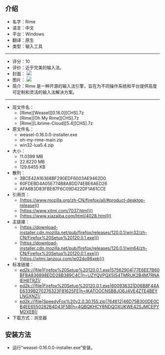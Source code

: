 ## 介绍

* 名字：Rime
* 语言：中文
* 平台：Windows
* 翻译：原生
* 类型：输入工具
---
* 评分：10
* 评价：近乎完美的输入法。
* 封面：
![](https://alist.linmoumoulinny.top/p/Webdav/VPS/Storages/Articles/Blog/%E8%BD%AF%E4%BB%B6/Rime/-1651229149.1.avif)
* 图片：
![](https://alist.linmoumoulinny.top/p/Webdav/VPS/Storages/Articles/Blog/%E8%BD%AF%E4%BB%B6/Rime/PixPin_2025-04-24_02-37-36.avif)
* 简介：Rime 是一种开源的输入法引擎，旨在为不同操作系统和平台提供高度可定制和灵活的输入法解决方案。
---
* 现文件名：
	* \[Rime]\[Weasel]\[0.16.0]\[CHS].7z
	* \[Rime]\[Oh My Rime]\[CHS].7z
	* \[Rime]\[Librime-Cloud]\[5.4]\[CHS].7z
* 原文件名：
	* weasel-0.16.0.0-installer.exe
	* oh-my-rime-main.zip
	* win32-lua5.4.zip
* 大小：
	* 11.0399 MB
	* 22.8220 MB
	* 129.6455 KB
* 散列：
	* 3BCE42A16368BF290EDF6003AE9462D0
	* 60FDEBD4A05E774B8A8DD74EBE6AED26
	* AFA6B3D83FBE87F6C09D422DF1A61CCE
* 引用页：
	* [https://www.mozilla.org/zh-CN/firefox/all/#product-desktop-release]()
	* [https://www.xitmi.com/7037.html]()
	* [https://www.xiazaiba.com/html/4028.html]()
* 主链接：
	* [https://download-installer.cdn.mozilla.net/pub/firefox/releases/120.0.1/win32/zh-CN/Firefox%20Setup%20120.0.1.exe]()
	* [https://download-installer.cdn.mozilla.net/pub/firefox/releases/120.0.1/win64/zh-CN/Firefox%20Setup%20120.0.1.exe]()
	* [https://xitmi.lanzoui.com/ie02do96xeb]()
* 标准链接：
	* [ed2k://|file|Firefox%20Setup%20120.0.1.exe|57562904|77E6EE7B60BFBA836898EDD28B389C4C|h=UZYQVPQX5IS4TMRUK2B4M7RNAIEH6TRZ|/]()
	* [ed2k://|file|Firefox%20Setup%20120.0.1.exe|60093632|D06B8F44AE6339B270276323F81625FE|h=IKATOOCNSBBJO6J4VE4ZTE4BEYLNGXNZ|/]()
	* [ed2k://|file|SpeedyFox%20v2.0.30.155.zip|764612|46D75B300DE0CB4EE6550282B4D43F5B|h=4QBQKHCY6NDQOXUKWE42SJMCEPYM2XEB|/]()
* 下载方式：浏览器

## 安装方法

* 运行“weasel-0.16.0.0-installer.exe”安装。

